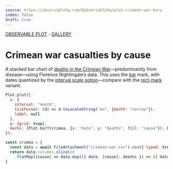 ```yaml
---
source: https://observablehq.com/@observablehq/plot-crimean-war-bary
index: false
draft: true
---
```


<div style="color: grey; font: 13px/25.5px var(--sans-serif); text-transform: uppercase;"><h1 style="display: none;">Plot: Crimean war casualties by cause (with barY)</h1><a href="/plot">Observable Plot</a> › <a href="/@observablehq/plot-gallery">Gallery</a></div>

# Crimean war casualties by cause

A stacked bar chart of [deaths in the Crimean War](https://en.wikipedia.org/wiki/Florence_Nightingale#Crimean_War)—predominantly from <span style="border-bottom: solid ${d3.schemeTableau10[0]} 3px;">disease</span>—using Florence Nightingale’s data. This uses the [bar](https://observablehq.com/plot/marks/bar) mark, with dates quantized by the [interval scale option](https://observablehq.com/plot/features/scales#interval)—compare with the [rect-mark](https://observablehq.com/@observablehq/plot-crimean-war-recty) variant.

```js echo
Plot.plot({
  x: {
    interval: "month",
    tickFormat: (d) => d.toLocaleString("en", {month: "narrow"}),
    label: null
  },
  y: {grid: true},
  marks: [Plot.barY(crimea, {x: "date", y: "deaths", fill: "cause"}), Plot.ruleY([0])]
});
```

```js echo
const crimea = {
  const data = await FileAttachment("crimean-war.csv").csv({ typed: true });
  return data.columns.slice(2)
    .flatMap((cause) => data.map(({ date, [cause]: deaths }) => ({ date, cause, deaths })));
}
```
